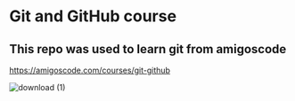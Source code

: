 # Git and GitHub course

## This repo was used to learn git from amigoscode

https://amigoscode.com/courses/git-github

![download (1)](https://user-images.githubusercontent.com/93204734/146235675-ccde15cf-8dbe-47cf-8664-e3eefc454994.png)
